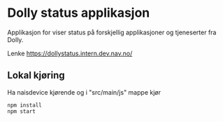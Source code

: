 # Dolly status applikasjon

Applikasjon for viser status på forskjellig applikasjoner og tjeneserter fra Dolly. 

Lenke https://dollystatus.intern.dev.nav.no/ 

## Lokal kjøring
Ha naisdevice kjørende og i "src/main/js" mappe kjør
```
npm install
npm start
```

